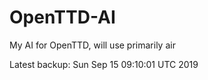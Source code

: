 # OpenTTD-AI
My AI for OpenTTD, will use primarily air

Latest backup: Sun Sep 15 09:10:01 UTC 2019
